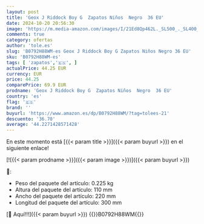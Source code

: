 ```yaml
---
layout: post
title: 'Geox J Riddock Boy G  Zapatos Niños  Negro  36 EU'
date: 2024-10-20 20:56:30
image: 'https://m.media-amazon.com/images/I/21Ed8Qp462L._SL500_._SL400_.jpg'
comments: true
category: ofertas
author: 'tole.es'
slug: 'B0792H88WM-es Geox J Riddock Boy G Zapatos Niños Negro 36 EU'
sku: 'B0792H88WM-es'
tags: [ 'zapatos','🇪🇸', ]
actualPrice: 44.25 EUR
currency: EUR
price: 44.25
comparePrice: 69.9 EUR
prodname: 'Geox J Riddock Boy G  Zapatos Niños  Negro  36 EU'
country: 'es'
flag: '🇪🇸'
brand: ''
buyurl: 'https://www.amazon.es/dp/B0792H88WM/?tag=tolees-21'
descuento: '36.70'
average: '44.2271428571428'
---
```


En este momento está [{{< param title >}}]({{< param buyurl >}}) en el siguiente enlace!

[![{{< param prodname >}}]({{< param image >}})]({{< param buyurl >}})

🔎:

- Peso del paquete del artículo: 0.225 kg
- Altura del paquete del artículo: 110 mm
- Ancho del paquete del artículo: 220 mm
- Longitud del paquete del artículo: 300 mm

[🛒 Aquí!!!]({{< param buyurl >}})
{{<world>}}B0792H88WM{{</world>}}

